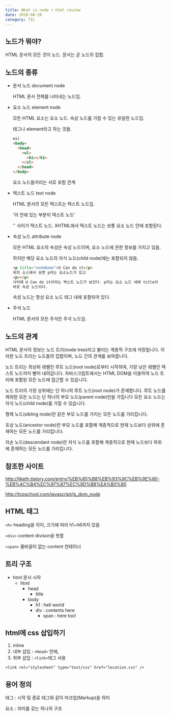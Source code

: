```yaml
---
title: What is node + html review
date: 2018-08-20
category: TIL
---
```


## 노드가 뭐야?

HTML 문서의 모든 것이 노드. 문서는 곧 노드의 집합.

## 노드의 종류

- 문서 노드 document node

  HTML 문서 전체를 나타내는 노드임.

- 요소 노드 element node

  모든 HTML 요소는 요소 노드. 속성 노드를 가질 수 있는 유일한 노드임.

  태그나 element라고 하는 것들.

  ```html
  ex)
  <body>
    <head>
      <ul>
        <h1></h1>
      </ul>
    </head>
  </body>
  ```

  요소 노드들끼리는 서로 포함 관계

- 텍스트 노드 text node

  HTML 문서의 모든 텍스트는 텍스트 노드임.

  <p>'이 안에 있는 부분이 텍스트 노드'</p>

  '' 사이가 텍스트 노드. XHTML에서 텍스트 노드는 보통 요소 노드 안에 포함된다.

- 속성 노드 attribute node

  모든 HTML 요소의 속성은 속성 노드이며, 요소 노드에 관한 정보를 가지고 있음.

  하지만 해당 요소 노드의 자식 노드(child node)에는 포함되지 않음.

  ```html
  <p title="nodeName">U Can do it</p>
  위의 소스에서 보면 p라는 요소노드가 있고
  <p></p>
  사이에 U Can do it이라는 텍스트 노드가 보인다. p라는 요소 노드 내에 title이
  바로 속성 노드이다.
  ```

  속성 노드는 항상 요소 노드 태그 내에 포함되어 있다.

- 주석 노드

  HTML 문서의 모든 주석은 주석 노드임.

## 노드의 관계

HTML 문서의 정보는 노드 트리(node tree)라고 불리는 계층적 구조에 저장됩니다. 이러한 노드 트리는 노드들의 집합이며, 노드 간의 관계를 보여줍니다.

노드 트리는 최상위 레벨인 루트 노드(root node)로부터 시작하여, 가장 낮은 레벨인 텍스트 노드까지 뻗어 내려갑니다. 자바스크립트에서는 HTML DOM을 이용하여 노드 트리에 포함된 모든 노드에 접근할 수 있습니다.

노드 트리의 가장 상위에는 단 하나의 루트 노드(root node)가 존재합니다. 루트 노드를 제외한 모든 노드는 단 하나의 부모 노드(parent node)만을 가집니다 모든 요소 노드는 자식 노드(child node)를 가질 수 있습니다.

형제 노드(sibling node)란 같은 부모 노드를 가지는 모든 노드를 가리킵니다.

조상 노드(ancestor node)란 부모 노드를 포함해 계층적으로 현재 노드보다 상위에 존재하는 모든 노드를 가리킵니다.

자손 노드(descendant node)란 자식 노드를 포함해 계층적으로 현재 노드보다 하위에 존재하는 모든 노드를 가리킵니다.

## 참조한 사이트

http://liketh.tistory.com/entry/%EB%85%B8%EB%93%9C%EB%9E%80-%EB%AC%B4%EC%97%87%EC%9D%B8%EA%B0%80

http://tcpschool.com/javascript/js_dom_node

## HTML 태그

`<h>` heading을 의미, 크기에 따라 h1~h6까지 있음

`<div>` content divison을 뜻함

`<span>` 줄바꿈이 없는 content 컨테이너

## 트리 구조

- html 문서 시작
  - html
    - head
      - title
    - body
      - h1 : hell world
      - div : contents here
        - span : here too!

## html에 css 삽입하기

1. inline
2. 내부 삽입 : `<Head>` 안에,
3. 외부 삽입 : `<link>`태그 사용

`<link rel="stylesheet" type="text/css" href="location.css" />`

## 용어 정의

태그 : 시작 및 종료 태그와 같이 마크업(Markup)을 의미

요소 : 의미를 갖는 하나의 구조
